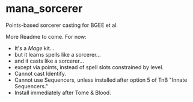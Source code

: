 # mana_sorcerer
Points-based sorcerer casting for BGEE et al.

More Readme to come.  For now:
- It's a *Mage* kit...
- but it learns spells like a sorcerer...
- and it casts like a sorcerer...
- except via points, instead of spell slots constrained by level.
- Cannot cast Identify.
- Cannot use Sequencers, unless installed after option 5 of TnB "Innate Sequencers."
- Install immediately after Tome & Blood.
